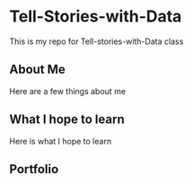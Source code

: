 # Tell-Stories-with-Data
This is my repo for Tell-stories-with-Data class

## About Me
Here are a few things about me

## What I hope to learn
Here is what I hope to learn

## Portfolio
